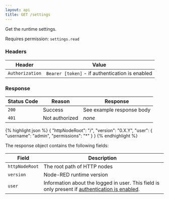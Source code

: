 ```yaml
---
layout: api
title: GET /settings
---
```


Get the runtime settings.

Requires permission: <code>settings.read</code>

### Headers

Header | Value
-------|-------
`Authorization` | `Bearer [token]` - if authentication is enabled

### Response

Status Code | Reason         | Response
------------|----------------|--------------
`200`       | Success        | See example response body
`401`       | Not authorized | _none_

{% highlight json %}
{
  "httpNodeRoot": "/",
  "version": "0.X.Y",
  "user": {
    "username": "admin",
    "permissions": "*"
  }
}
{% endhighlight %}

The response object contains the following fields:

Field          | Description
---------------|------------
`httpNodeRoot` | The root path of HTTP nodes
`version`      | Node-RED runtime version
`user`         | Information about the logged in user. This field is only present if [authentication is enabled](/docs/security).
